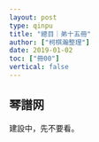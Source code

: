 ```yaml
---
layout: post
type: qinpu
title: "總目｜弟十五冊"
author: ["柯棋瀚整理"]
date: 2019-01-02
toc: ["冊00"]
vertical: false
---
```


## 琴譜网

建設中，先不要看。

